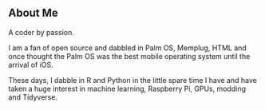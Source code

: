## About Me

A coder by passion.

I am a fan of open source and dabbled in Palm OS, Memplug, HTML and once thought the Palm OS was the best mobile operating system until the arrival of iOS.  

These days, I dabble in R and Python in the little spare time I have and have taken a huge interest in machine learning, Raspberry Pi, GPUs, modding and Tidyverse.

